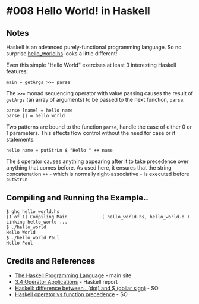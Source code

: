 # #008 Hello World! in Haskell


## Notes

Haskell is an advanced purely-functional programming language.
So no surprise [hello_world.hs](./hello_world.hs) looks a little different!

Even this simple "Hello World" exercises at least 3 interesting Haskell features:

```
main = getArgs >>= parse
```

The `>>=` monad sequencing operator with value passing causes the result of `getArgs`
(an array of arguments) to be passed to the next function, `parse`.


```
parse [name] = hello name
parse [] = hello_world
```

Two patterns are bound to the function `parse`, handle the case of either 0 or 1 parameters.
This effects flow control without the need for case or if statements.


```
hello name = putStrLn $ "Hello " ++ name
```

The `$` operator causes anything appearing after it to take precedence over anything that comes before.
As used here, it ensures that the string concatenation `++` - which is normally right-associative - is
executed before `putStrLn`

## Compiling and Running the Example..

```
$ ghc hello_world.hs
[1 of 1] Compiling Main             ( hello_world.hs, hello_world.o )
Linking hello_world ...
$ ./hello_world
Hello World
$ ./hello_world Paul
Hello Paul
```

## Credits and References
* [The Haskell Programming Language](https://wiki.haskell.org/Haskell) - main site
* [3.4 Operator Applications](https://www.haskell.org/onlinereport/haskell2010/haskellch3.html#x8-280003.4) - Haskell report
* [Haskell: difference between . (dot) and $ (dollar sign)](http://stackoverflow.com/questions/940382/haskell-difference-between-dot-and-dollar-sign) - SO
* [Haskell operator vs function precedence](http://stackoverflow.com/questions/3125395/haskell-operator-vs-function-precedence) - SO
